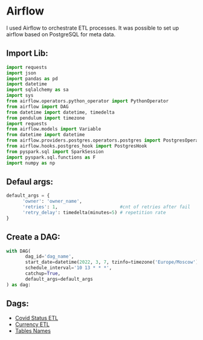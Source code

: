 # Airflow

I used Airflow to orchestrate ETL processes. It was possible to set up airflow based on PostgreSQL for meta data.

## Import Lib:
```python
import requests
import json
import pandas as pd
import datetime
import sqlalchemy as sa
import sys
from airflow.operators.python_operator import PythonOperator
from airflow import DAG
from datetime import datetime, timedelta
from pendulum import timezone
import requests
from airflow.models import Variable
from datetime import datetime
from airflow.providers.postgres.operators.postgres import PostgresOperator
from airflow.hooks.postgres_hook import PostgresHook
from pyspark.sql import SparkSession
import pyspark.sql.functions as F
import numpy as np
```

## Defaul args:
```python
default_args = {
      'owner': 'owner_name',
      'retries': 1,                       #cnt of retries after fail
      'retry_delay': timedelta(minutes=5) # repetition rate
}
```

## Create a DAG:
```python
with DAG(
       dag_id='dag_name',
       start_date=datetime(2022, 3, 7, tzinfo=timezone('Europe/Moscow')), # dag start date
       schedule_interval='10 13 * * *',                                   # cron syntax in the job scheduler
       catchup=True,
       default_args=default_args
) as dag:
```
## Dags:
- [Covid Status ETL](https://github.com/prosimpleee/data_engineering_/blob/main/airflow_dags/covid_status_etl/covid_status.py) 
- [Currency ETL](https://github.com/prosimpleee/data_engineering_/blob/main/airflow_dags/currency_etl/currency_etl.py) 
- [Tables Names](https://github.com/prosimpleee/data_engineering_/blob/main/airflow_dags/tables_prod_postgresql/tables_prod.py) 
